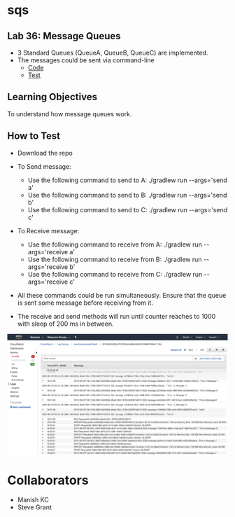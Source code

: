 # sqs
## Lab 36: Message Queues
- 3 Standard Queues (QueueA, QueueB, QueueC) are implemented.
- The messages could be sent via command-line
  * [Code](https://github.com/jManij/sqs/tree/master/src/main/java/sqslab)
  * [Test](https://github.com/jManij/sqs/blob/master/src/test/java/sqslab/ClientTest.java)


## Learning Objectives
To understand how message queues work.


## How to Test

* Download the repo
* To Send message:
  * Use the following command to send to A: ./gradlew run --args='send a'
  * Use the following command to send to B: ./gradlew run --args='send b'
  * Use the following command to send to C: ./gradlew run --args='send c'
  
* To Receive message:
  * Use the following command to receive from A: ./gradlew run --args='receive a'
  * Use the following command to receive from B: ./gradlew run --args='receive b'
  * Use the following command to receive from  C: ./gradlew run --args='receive c'  
  
* All these commands could be run simultaneously. Ensure that the queue is sent some message before receiving from it.
* The receive and send methods will run until counter reaches to 1000 with sleep of 200 ms in between.
  
![](/allAssets/1.png)

# Collaborators
* Manish KC
* Steve Grant
